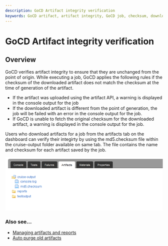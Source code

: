 ```yaml
---
description: GoCD Artifact integrity verification 
keywords: GoCD artifact, artifact integrity, GoCD job, checksum, download artifact, artifact
---
```


# GoCD Artifact integrity verification

## Overview

GoCD verifies artifact integrity to ensure that they are unchanged from the point of origin. While executing a job, GoCD applies the following rules if the checksum of the downloaded artifact does not match the checksum at the time of generation of the artifact.

-   If the artifact was uploaded using the artifact API, a warning is displayed in the console output for the job
-   If the downloaded artifact is different from the point of generation, the job will be failed with an error in the console output for the job.
-   If GoCD is unable to fetch the original checksum for the downloaded artifact, a warning is displayed in the console output for the job.

Users who download artifacts for a job from the artifacts tab on the dashboard can verify their integirty by using the md5.checksum file within the cruise-output folder available on same tab. The file contains the name and checksum for each artifact saved by the job.

![](../resources/images/md5_checksum.png)

### Also see...

-   [Managing artifacts and reports](../configuration/managing_artifacts_and_reports.md)
-   [Auto purge old artifacts](../configuration/delete_artifacts.md)
